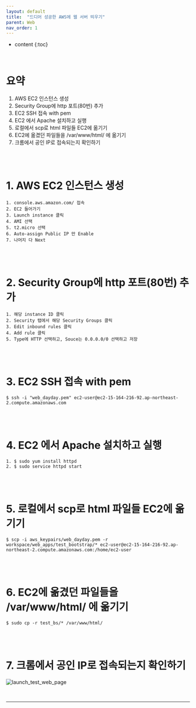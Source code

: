```yaml
---
layout: default
title:  "드디어 성공한 AWS에 웹 서버 띄우기"
parent: Web
nav_order: 1
---
```


* content
{:toc}

<br>

# 요약
1. AWS EC2 인스턴스 생성
2. Security Group에 http 포트(80번) 추가 
3. EC2 SSH 접속 with pem
4. EC2 에서 Apache 설치하고 실행
5. 로컬에서 scp로 html 파일들 EC2에 옮기기
6. EC2에 옮겼던 파일들을 /var/www/html/ 에 옮기기
7. 크롬에서 공인 IP로 접속되는지 확인하기

<br>
<br>

# 1. AWS EC2 인스턴스 생성

```shell
1. console.aws.amazon.com/ 접속
2. EC2 들어가기
3. Launch instance 클릭
4. AMI 선택
5. t2.micro 선택
6. Auto-assign Public IP 만 Enable
7. 나머지 다 Next
```
<br>
<br>

# 2. Security Group에 http 포트(80번) 추가

```shell
1. 해당 instance ID 클릭
2. Security 탭에서 해당 Security Groups 클릭
3. Edit inbound rules 클릭
4. Add rule 클릭
5. Type에 HTTP 선택하고, Souce는 0.0.0.0/0 선택하고 저장
```

<br>
<br>

# 3. EC2 SSH 접속 with pem

```shell
$ ssh -i "web_dayday.pem" ec2-user@ec2-15-164-216-92.ap-northeast-2.compute.amazonaws.com
```

<br>
<br>

# 4. EC2 에서 Apache 설치하고 실행

```shell
1. $ sudo yum install httpd
2. $ sudo service httpd start
```

<br>
<br>

# 5. 로컬에서 scp로 html 파일들 EC2에 옮기기

```shell
$ scp -i aws_keypairs/web_dayday.pem -r workspace/web_apps/test_bootstrap/* ec2-user@ec2-15-164-216-92.ap-northeast-2.compute.amazonaws.com:/home/ec2-user
```

<br>
<br>

# 6. EC2에 옮겼던 파일들을 /var/www/html/ 에 옮기기

```shell
$ sudo cp -r test_bs/* /var/www/html/
```

<br>
<br>

# 7. 크롬에서 공인 IP로 접속되는지 확인하기

![launch_test_web_page](https://github.com/lhotse-shar/lhotse-shar.github.io/assets/134792669/76e48cea-fc14-487a-b6d7-d05fe223ee35)

<br>

---

<script src="https://utteranc.es/client.js"
        repo="lhotse-shar/lhotse-shar.github.io"
        issue-term="pathname"
        label="Comment"
        theme="github-light"
        crossorigin="anonymous"
        async>
</script>
